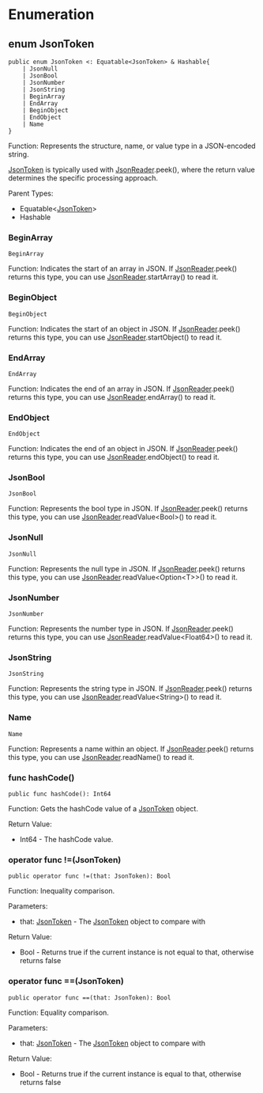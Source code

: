 # Enumeration

## enum JsonToken

```cangjie
public enum JsonToken <: Equatable<JsonToken> & Hashable{
    | JsonNull
    | JsonBool
    | JsonNumber
    | JsonString
    | BeginArray
    | EndArray
    | BeginObject
    | EndObject
    | Name
}
```

Function: Represents the structure, name, or value type in a JSON-encoded string.

[JsonToken](encoding_json_stream_package_enums.md#enum-jsontoken) is typically used with [JsonReader](encoding_json_stream_package_classes.md#class-jsonreader).peek(), where the return value determines the specific processing approach.

Parent Types:

- Equatable\<[JsonToken](#enum-jsontoken)>
- Hashable

### BeginArray

```cangjie
BeginArray
```

Function: Indicates the start of an array in JSON. If [JsonReader](encoding_json_stream_package_classes.md#class-jsonreader).peek() returns this type, you can use [JsonReader](encoding_json_stream_package_classes.md#class-jsonreader).startArray() to read it.

### BeginObject

```cangjie
BeginObject
```

Function: Indicates the start of an object in JSON. If [JsonReader](encoding_json_stream_package_classes.md#class-jsonreader).peek() returns this type, you can use [JsonReader](encoding_json_stream_package_classes.md#class-jsonreader).startObject() to read it.

### EndArray

```cangjie
EndArray
```

Function: Indicates the end of an array in JSON. If [JsonReader](encoding_json_stream_package_classes.md#class-jsonreader).peek() returns this type, you can use [JsonReader](encoding_json_stream_package_classes.md#class-jsonreader).endArray() to read it.

### EndObject

```cangjie
EndObject
```

Function: Indicates the end of an object in JSON. If [JsonReader](encoding_json_stream_package_classes.md#class-jsonreader).peek() returns this type, you can use [JsonReader](encoding_json_stream_package_classes.md#class-jsonreader).endObject() to read it.

### JsonBool

```cangjie
JsonBool
```

Function: Represents the bool type in JSON. If [JsonReader](encoding_json_stream_package_classes.md#class-jsonreader).peek() returns this type, you can use [JsonReader](encoding_json_stream_package_classes.md#class-jsonreader).readValue\<Bool>() to read it.

### JsonNull

```cangjie
JsonNull
```

Function: Represents the null type in JSON. If [JsonReader](encoding_json_stream_package_classes.md#class-jsonreader).peek() returns this type, you can use [JsonReader](encoding_json_stream_package_classes.md#class-jsonreader).readValue\<Option\<T>>() to read it.

### JsonNumber

```cangjie
JsonNumber
```

Function: Represents the number type in JSON. If [JsonReader](encoding_json_stream_package_classes.md#class-jsonreader).peek() returns this type, you can use [JsonReader](encoding_json_stream_package_classes.md#class-jsonreader).readValue\<Float64>() to read it.

### JsonString

```cangjie
JsonString
```

Function: Represents the string type in JSON. If [JsonReader](encoding_json_stream_package_classes.md#class-jsonreader).peek() returns this type, you can use [JsonReader](encoding_json_stream_package_classes.md#class-jsonreader).readValue\<String>() to read it.

### Name

```cangjie
Name
```

Function: Represents a name within an object. If [JsonReader](encoding_json_stream_package_classes.md#class-jsonreader).peek() returns this type, you can use [JsonReader](encoding_json_stream_package_classes.md#class-jsonreader).readName() to read it.

### func hashCode()

```cangjie
public func hashCode(): Int64
```

Function: Gets the hashCode value of a [JsonToken](encoding_json_stream_package_enums.md#enum-jsontoken) object.

Return Value:

- Int64 - The hashCode value.

### operator func !=(JsonToken)

```cangjie
public operator func !=(that: JsonToken): Bool
```

Function: Inequality comparison.

Parameters:

- that: [JsonToken](encoding_json_stream_package_enums.md#enum-jsontoken) - The [JsonToken](encoding_json_stream_package_enums.md#enum-jsontoken) object to compare with

Return Value:

- Bool - Returns true if the current instance is not equal to that, otherwise returns false

### operator func ==(JsonToken)

```cangjie
public operator func ==(that: JsonToken): Bool
```

Function: Equality comparison.

Parameters:

- that: [JsonToken](encoding_json_stream_package_enums.md#enum-jsontoken) - The [JsonToken](encoding_json_stream_package_enums.md#enum-jsontoken) object to compare with

Return Value:

- Bool - Returns true if the current instance is equal to that, otherwise returns false